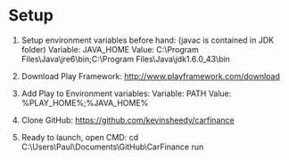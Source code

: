 Setup
===============

1) Setup environment variables before hand:
(javac is contained in JDK folder)
Variable: JAVA_HOME
Value: C:\Program Files\Java\jre6\bin;C:\Program Files\Java\jdk1.6.0_43\bin

2) Download Play Framework:
http://www.playframework.com/download

3) Add Play to Environment variables:
Variable: PATH
Value: %PLAY_HOME%;%JAVA_HOME%

4) Clone GitHub:
https://github.com/kevinsheedy/carfinance

4) Ready to launch, open CMD:
cd C:\Users\Paul\Documents\GitHub\CarFinance
run
